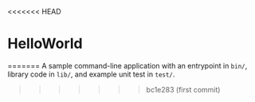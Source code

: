 <<<<<<< HEAD
# HelloWorld
=======
A sample command-line application with an entrypoint in `bin/`, library code
in `lib/`, and example unit test in `test/`.
>>>>>>> bc1e283 (first commit)
